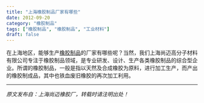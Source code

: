 ```yaml
---
title: "上海橡胶制品厂家有哪些"
date: 2012-09-20
category: "橡胶制品"
tags: ["橡胶制品", "橡胶制品", "工业材料"]
draft: false
---
```


在上海地区，能够生产[橡胶制品](http://www.smpolymer.com/xiangjiaozhipin/)的厂家有哪些呢？当然，我们上海尚迈高分子材料有限公司专注于橡胶制品领域，是专业研发、设计、生产各类橡胶制品的综合型企业。所谓的橡胶制品，一般是指以天然及合成橡胶为原料，进行加工生产，而产出的橡胶制成品，其中也铁血废旧橡胶的再次加工利用。

---

*原文发布自：上海尚迈橡胶厂，转载时请注明出处！*

